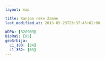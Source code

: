 ```yaml
---
layout: map

title: Kanjon reke Zamne
last_modified_at: 2018-05-23T23:37:45+02:00

WDPA: [328909]
BioRaS: [95]
geoSrbija:
  L1_183: [24]
  L1_362: [63]
---
```

